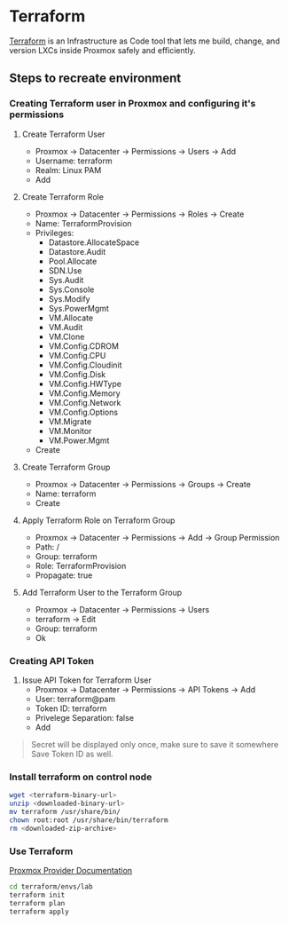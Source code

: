 # Terraform

[Terraform](https://developer.hashicorp.com/terraform) is an Infrastructure as Code tool that lets me build, change, and version LXCs inside Proxmox safely and efficiently.

## Steps to recreate environment

### Creating Terraform user in Proxmox and configuring it's permissions

1. Create Terraform User 
    - Proxmox -> Datacenter -> Permissions -> Users -> Add
    - Username: terraform
    - Realm: Linux PAM
    - Add

2. Create Terraform Role 
    - Proxmox -> Datacenter -> Permissions -> Roles -> Create
    - Name: TerraformProvision
    - Privileges: 
        - Datastore.AllocateSpace
        - Datastore.Audit
        - Pool.Allocate
        - SDN.Use
        - Sys.Audit
        - Sys.Console
        - Sys.Modify
        - Sys.PowerMgmt
        - VM.Allocate
        - VM.Audit
        - VM.Clone
        - VM.Config.CDROM
        - VM.Config.CPU
        - VM.Config.Cloudinit
        - VM.Config.Disk
        - VM.Config.HWType
        - VM.Config.Memory
        - VM.Config.Network
        - VM.Config.Options
        - VM.Migrate
        - VM.Monitor
        - VM.Power.Mgmt
    - Create

3.  Create Terraform Group
    - Proxmox -> Datacenter -> Permissions -> Groups -> Create
    - Name: terraform
    - Create

4.  Apply Terraform Role on Terraform Group
    - Proxmox -> Datacenter -> Permissions -> Add -> Group Permission
    - Path: /
    - Group: terraform
    - Role: TerraformProvision
    - Propagate: true

5.  Add Terraform User to the Terraform Group
    - Proxmox -> Datacenter -> Permissions -> Users
    - terraform -> Edit 
    - Group: terraform
    - Ok

### Creating API Token

1.  Issue API Token for Terraform User
    - Proxmox -> Datacenter -> Permissions -> API Tokens -> Add
    - User: terraform@pam
    - Token ID: terraform
    - Privelege Separation: false
    - Add

> Secret will be displayed only once, make sure to save it somewhere
> Save Token ID as well.

### Install terraform on control node

```bash
wget <terraform-binary-url>
unzip <downloaded-binary-url>
mv terraform /usr/share/bin/
chown root:root /usr/share/bin/terraform
rm <downloaded-zip-archive>
```

### Use Terraform

[Proxmox Provider Documentation](https://github.com/Telmate/terraform-provider-proxmox/blob/master/docs/index.md)

```bash
cd terraform/envs/lab
terraform init
terraform plan
terraform apply
```

